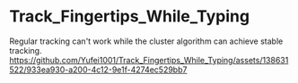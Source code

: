 # Track_Fingertips_While_Typing
Regular tracking can't work while the cluster algorithm can achieve stable tracking.
https://github.com/Yufei1001/Track_Fingertips_While_Typing/assets/138631522/933ea930-a200-4c12-9e1f-4274ec529bb7

